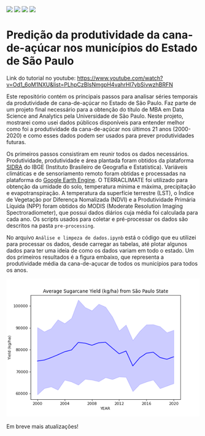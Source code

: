 
<img src = "https://img.shields.io/github/last-commit/neli12/time-series-productivity-sp"> <img src = "https://img.shields.io/github/languages/count/neli12/time-series-productivity-sp"> <img src = "https://img.shields.io/github/license/neli12/time-series-productivity-sp?color=green"> <img src = "https://img.shields.io/github/watchers/neli12/time-series-productivity-sp?style=social">

# Predição da produtividade da cana-de-açúcar nos municípios do Estado de São Paulo

Link do tutorial no youtube: https://www.youtube.com/watch?v=Od1_6oM1NXU&list=PLhpCzBIsNmgpH4vahrHl7ybSivwzhBRFN

Este repositório contém os principais passos para analisar séries temporais da produtividade de cana-de-açúcar no Estado de São Paulo. Faz parte de um projeto final necessário para a obtenção do título de MBA em Data Science and Analytics pela Universidade de São Paulo. Neste projeto, mostrarei como usei dados públicos disponíveis para entender melhor como foi a produtividade da cana-de-açúcar nos últimos 21 anos (2000-2020) e como esses dados podem ser usados para prever produtividades futuras.

Os primeiros passos consistiram em reunir todos os dados necessários. Produtividade, produtividade e área plantada foram obtidos da plataforma [SIDRA](https://sidra.ibge.gov.br/tabela/1612) do IBGE (Instituto Brasileiro de Geografia e Estatística). Variáveis climáticas e de sensoriamento remoto foram obtidas e processadas na plataforma do [Google Earth Engine](https://earthengine.google.com/). O TERRACLIMATE foi utilizado para obtenção da umidade do solo, temperatura mínima e máxima, precipitação e evapotranspiração. A temperatura da superfície terrestre (LST), o Índice de Vegetação por Diferença Nomalizada (NDVI) e a Produtividade Primária Líquida (NPP) foram obtidos do MODIS (Moderate Resolution Imaging Spectroradiometer), que possui dados diários cuja média foi calculada para cada ano. Os scripts usados para coletar e pré-processar os dados são descritos na pasta `pre-processing`.  

No arquivo `Análise e limpeza de dados.ipynb` está o código que eu utilizei para processar os dados, desde carregar as tabelas, até plotar algunos dados para ter uma ideia de como os dados variam em todo o estado. Um dos primeiros resultados é a figura embaixo, que representa a produtividade média da cana-de-açucar de todos os municípios para todos os anos. 

![yield data](https://github.com/neli12/time-series-productivity-sp/blob/main/plot_average_st_yield_ii.png)  

Em breve mais atualizações!
